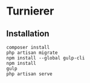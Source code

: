 # Turnierer

## Installation

```
composer install
php artisan migrate
npm install --global gulp-cli
npm install
gulp
php artisan serve
```